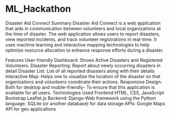 # ML_Hackathon
Disaster Aid Connect
Summary
Disaster Aid Connect is a web application that aids in communication between volunteers and local organizations at the time of disaster. The web application allows users to report disasters, view reported incidents, and track volunteer registrations in real-time. It uses machine learning and interactive mapping technologies to help optimize resource allocation to enhance response efforts during a disaster.

Features
User-friendly Dashboard: Shows Active Disasters and Registered Volunteers.
Disaster Reporting: Report about newly occurring disasters in detail
Disaster List: List of all reported disasters along with their details
Interactive Map: Helps one to visualize the location of the disaster so that organizations and volunteers coordinate their actions.
Responsive Design: Both for desktop and mobile-friendly- To ensure that this application is available for all users. Technologies Used Frontend
HTML, CSS, JavaScript
Bootstrap
Leaflet.js 
Backend:
 Django-Web framework using the Python language.
SQLite (or another database) for data storage
APIs:
Google Maps API for geo applications
